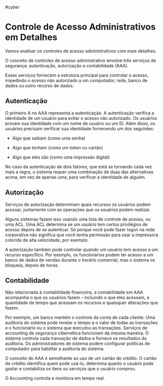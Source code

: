 #cyber 
# Controle de Acesso Administrativos em Detalhes

Vamos analisar os controles de acesso administrativos com mais detalhes.

O conceito de controles de acesso administrativo envolve três serviços de segurança: autenticação, autorização e contabilidade (AAA).

Esses serviços fornecem a estrutura principal para controlar o acesso, impedindo o acesso não autorizado a um computador, rede, banco de dados ou outro recurso de dados.

## Autenticação

O primeiro A no AAA representa a autenticação. A autenticação verifica a identidade de um usuário para evitar o acesso não autorizado. Os usuários provam sua identidade com um nome de usuário ou um ID. Além disso, os usuários precisam verificar sua identidade fornecendo um dos seguintes:

- Algo que saibam (como uma senha)

- Algo que tenham (como um token ou cartão)

- Algo que eles são (como uma impressão digital)

No caso da autenticação de dois fatores, que está se tornando cada vez mais a regra, o sistema requer uma combinação de duas das alternativas acima, em vez de apenas uma, para verificar a identidade de alguém.

## Autorização

Serviços de autorização determinam quais recursos os usuários podem acessar, juntamente com as operações que os usuários podem realizar.

Alguns sistemas fazem isso usando uma lista de controle de acesso, ou uma ACL. Uma ACL determina se um usuário tem certos privilégios de acesso depois de se autenticar. Só porque você pode fazer logon na rede corporativa não significa que você tenha permissão para usar a impressora colorida de alta velocidade, por exemplo.

A autorização também pode controlar _quando_ um usuário tem acesso a um recurso específico. Por exemplo, os funcionários podem ter acesso a um banco de dados de vendas durante o horário comercial, mas o sistema os bloqueia, depois de horas.

## Contabilidade

Não relacionada à contabilidade financeira, a contabilidade em AAA acompanha o que os usuários fazem – incluindo o que eles acessam, a quantidade de tempo que acessam os recursos e quaisquer alterações que fazem.

Por exemplo, um banco mantém o controle da conta de cada cliente. Uma auditoria do sistema pode revelar o tempo e o valor de todas as transações e o funcionário ou o sistema que executou as transações. Serviços de accounting de segurança cibernética funcionam da mesma maneira. O sistema controla cada transação de dados e fornece os resultados da auditoria. Os administradores de sistema podem configurar políticas de computador para habilitar a auditoria do sistema.

O conceito do AAA é semelhante ao uso de um cartão de crédito. O cartão de crédito identifica quem pode usá-lo, determina quanto o usuário pode gastar e contabiliza os itens ou serviços que o usuário comprou.

O Accounting controla e monitora em tempo real.









